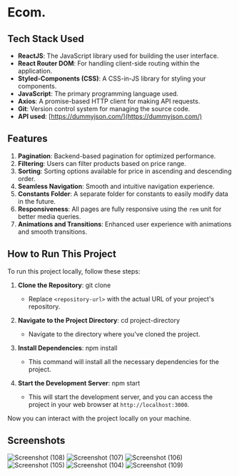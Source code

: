 # Ecom.

## Tech Stack Used

- **ReactJS**: The JavaScript library used for building the user interface.
- **React Router DOM**: For handling client-side routing within the application.
- **Styled-Components (CSS)**: A CSS-in-JS library for styling your components.
- **JavaScript**: The primary programming language used.
- **Axios**: A promise-based HTTP client for making API requests.
- **Git**: Version control system for managing the source code.
- **API used**: [https://dummyjson.com/](https://dummyjson.com/)

## Features

1. **Pagination**: Backend-based pagination for optimized performance.
2. **Filtering**: Users can filter products based on price range.
3. **Sorting**: Sorting options available for price in ascending and descending order.
4. **Seamless Navigation**: Smooth and intuitive navigation experience.
5. **Constants Folder**: A separate folder for constants to easily modify data in the future.
6. **Responsiveness**: All pages are fully responsive using the `rem` unit for better media queries.
7. **Animations and Transitions**: Enhanced user experience with animations and smooth transitions.

## How to Run This Project

To run this project locally, follow these steps:

1. **Clone the Repository**: 
    git clone <repository-url>
   - Replace `<repository-url>` with the actual URL of your project's repository.

2. **Navigate to the Project Directory**: 
    cd project-directory
   - Navigate to the directory where you've cloned the project.

3. **Install Dependencies**:
    npm install
   - This command will install all the necessary dependencies for the project.

4. **Start the Development Server**:
    npm start
   - This will start the development server, and you can access the project in your web browser at `http://localhost:3000`.

Now you can interact with the project locally on your machine.


## Screenshots

![Screenshot (108)](https://github.com/SahilLamba0008/ecom_devTown/assets/125360487/90aeb72b-b31a-44e5-8b89-86aed02feb93)
![Screenshot (107)](https://github.com/SahilLamba0008/ecom_devTown/assets/125360487/b6061d86-ef45-4b91-86f7-53c40c743f37)
![Screenshot (106)](https://github.com/SahilLamba0008/ecom_devTown/assets/125360487/ab9edfce-cac7-42ae-8c03-24d908553110)
![Screenshot (105)](https://github.com/SahilLamba0008/ecom_devTown/assets/125360487/0a173b39-4a01-4434-ab4a-a21dc65c9ee6)
![Screenshot (104)](https://github.com/SahilLamba0008/ecom_devTown/assets/125360487/44ccd6a0-69ea-404c-b118-a8386e47e26c)
![Screenshot (109)](https://github.com/SahilLamba0008/ecom_devTown/assets/125360487/06af114c-a3bb-45ee-a12e-6c21ef63b2d5)
